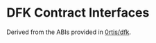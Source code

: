 # DFK Contract Interfaces

Derived from the ABIs provided in [0rtis/dfk](https://github.com/0rtis/dfk).